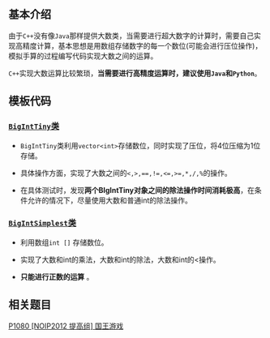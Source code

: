 ## 基本介绍

由于`C++`没有像`Java`那样提供大数类，当需要进行超大数字的计算时，需要自己实现高精度计算，基本思想是用数组存储数字的每一个数位(可能会进行压位操作)，模拟手算的过程编写代码实现大数之间的运算。

`C++`实现大数运算比较繁琐，**当需要进行高精度运算时，建议使用`Java`和`Python`**。



## 模板代码

### [`BigIntTiny`类](https://github.com/qxf-72/Codeforces-Cpp/blob/main/copypasta/math/BigIntTiny.cpp)

- `BigIntTiny`类利用`vector<int>`存储数位，同时实现了压位，将4位压缩为1位存储。
- 具体操作方面，实现了大数之间的`<,>,==,!=,<=,>=,*,/,%`的操作。

- 在具体测试时，发现**两个BIgIntTiny对象之间的除法操作时间消耗极高**，在条件允许的情况下，尽量使用大数和普通int的除法操作。




### [`BigIntSimplest`类](https://github.com/qxf-72/Codeforces-Cpp/blob/main/copypasta/math/BigIntSimplest.cpp)

- 利用数组`int []` 存储数位。

- 实现了大数和int的乘法，大数和int的除法，大数和int的<操作。

- **只能进行正数的运算**  。



## 相关题目
[P1080 [NOIP2012 提高组] 国王游戏](https://www.luogu.com.cn/problem/P1080)
